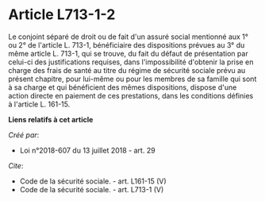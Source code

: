 # Article L713-1-2

Le conjoint séparé de droit ou de fait d'un assuré social mentionné aux 1° ou 2° de l'article L. 713-1, bénéficiaire des
dispositions prévues au 3° du même article L. 713-1, qui se trouve, du fait du défaut de présentation par celui-ci des
justifications requises, dans l'impossibilité d'obtenir la prise en charge des frais de santé au titre du régime de sécurité
sociale prévu au présent chapitre, pour lui-même ou pour les membres de sa famille qui sont à sa charge et qui bénéficient
des mêmes dispositions, dispose d'une action directe en paiement de ces prestations, dans les conditions définies à l'article
L. 161-15.

**Liens relatifs à cet article**

_Créé par_:

  - Loi n°2018-607 du 13 juillet 2018 - art. 29

_Cite_:

  - Code de la sécurité sociale. - art. L161-15 (V)
  - Code de la sécurité sociale. - art. L713-1 (V)
